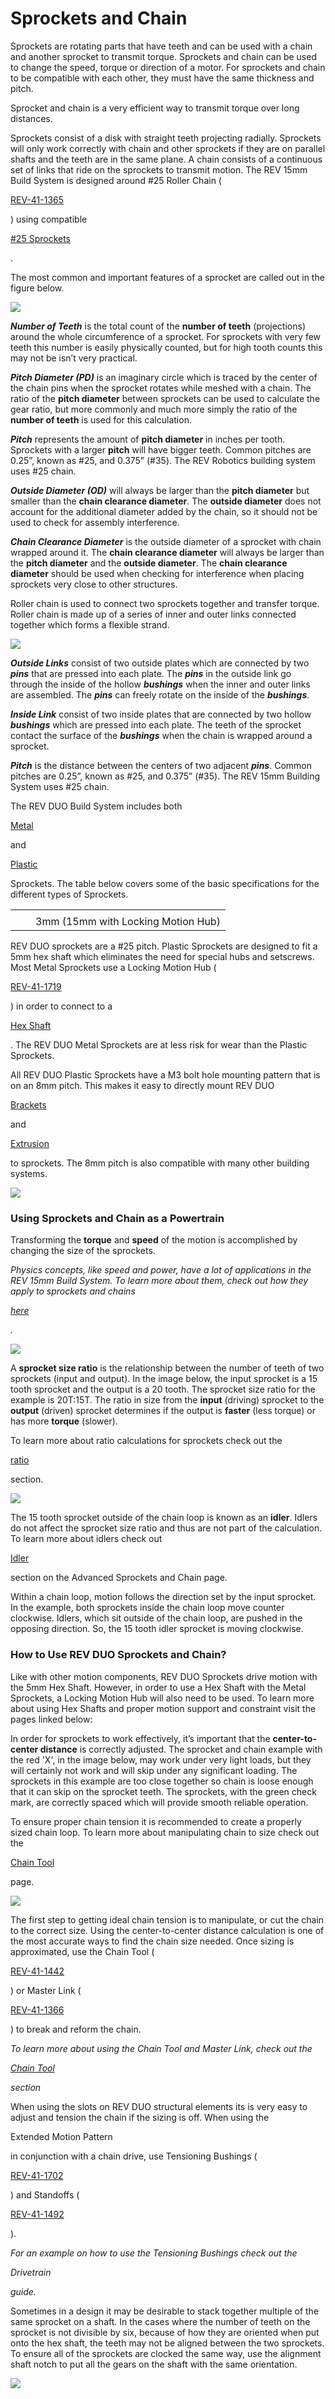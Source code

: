 # Sprockets and Chain

Sprockets are rotating parts that have teeth and can be used with a chain and another sprocket to transmit torque. Sprockets and chain can be used to change the speed, torque or direction of a motor. For sprockets and chain to be compatible with each other, they must have the same thickness and pitch.

Sprocket and chain is a very efficient way to transmit torque over long distances.

Sprockets consist of a disk with straight teeth projecting radially. Sprockets will only work correctly with chain and other sprockets if they are on parallel shafts and the teeth are in the same plane. A chain consists of a continuous set of links that ride on the sprockets to transmit motion. The REV 15mm Build System is designed around #25 Roller Chain (

[REV-41-1365](https://www.revrobotics.com/rev-41-1365/)

) using compatible

[#25 Sprockets](https://www.revrobotics.com/ftc/motion/gears-sprockets-chain/)

.

The most common and important features of a sprocket are called out in the figure below.

![](https://2589213514-files.gitbook.io/\~/files/v0/b/gitbook-legacy-files/o/assets%2F15mm%2F-M9ZGlVpJ2\_dYVZwzOHf%2F-M9ZHmV-HhrFRbhJbDCK%2F1.png?generation=1591894290067885\&alt=media)

_**Number of Teeth**_ is the total count of the **number of teeth** (projections) around the whole circumference of a sprocket. For sprockets with very few teeth this number is easily physically counted, but for high tooth counts this may not be isn’t very practical.

_**Pitch Diameter (PD)**_ is an imaginary circle which is traced by the center of the chain pins when the sprocket rotates while meshed with a chain. The ratio of the **pitch diameter** between sprockets can be used to calculate the gear ratio, but more commonly and much more simply the ratio of the **number of teeth** is used for this calculation.

_**Pitch**_ represents the amount of **pitch diameter** in inches per tooth. Sprockets with a larger **pitch** will have bigger teeth. Common pitches are 0.25”, known as #25, and 0.375” (#35). The REV Robotics building system uses #25 chain.

_**Outside Diameter (OD)**_ will always be larger than the **pitch diameter** but smaller than the **chain clearance diameter**. The **outside diameter** does not account for the additional diameter added by the chain, so it should not be used to check for assembly interference.

_**Chain Clearance Diameter**_ is the outside diameter of a sprocket with chain wrapped around it. The **chain clearance diameter** will always be larger than the **pitch diameter** and the **outside diameter**. The **chain clearance diameter** should be used when checking for interference when placing sprockets very close to other structures.

Roller chain is used to connect two sprockets together and transfer torque. Roller chain is made up of a series of inner and outer links connected together which forms a flexible strand.

![](https://2589213514-files.gitbook.io/\~/files/v0/b/gitbook-legacy-files/o/assets%2F15mm%2F-M9ZGlVpJ2\_dYVZwzOHf%2F-M9ZHmV0-Ztn6yJAhmzn%2F2.png?generation=1591894289998304\&alt=media)

_**Outside Links**_ consist of two outside plates which are connected by two _**pins**_ that are pressed into each plate. The _**pins**_ in the outside link go through the inside of the hollow _**bushings**_ when the inner and outer links are assembled. The _**pins**_ can freely rotate on the inside of the _**bushings**_.

_**Inside Link**_ consist of two inside plates that are connected by two hollow _**bushings**_ which are pressed into each plate. The teeth of the sprocket contact the surface of the _**bushings**_ when the chain is wrapped around a sprocket.

_**Pitch**_ is the distance between the centers of two adjacent _**pins**_. Common pitches are 0.25”, known as #25, and 0.375” (#35). The REV 15mm Building System uses #25 chain.

The REV DUO Build System includes both

[Metal](https://www.revrobotics.com/competition/ftc/motion/rotary-motion/chain-sprockets/metal-25-sprockets/)

and

[Plastic](https://www.revrobotics.com/competition/ftc/motion/rotary-motion/chain-sprockets/plastic-25-sprockets/)

Sprockets. The table below covers some of the basic specifications for the different types of Sprockets.

|   |   |                                    |
| - | - | ---------------------------------- |
|   |   |                                    |
|   |   | 3mm (15mm with Locking Motion Hub) |

REV DUO sprockets are a #25 pitch. Plastic Sprockets are designed to fit a 5mm hex shaft which eliminates the need for special hubs and setscrews. Most Metal Sprockets use a Locking Motion Hub (

[REV-41-1719](https://www.revrobotics.com/rev-41-1719/)

) in order to connect to a

[Hex Shaft](https://www.revrobotics.com/ftc/motion/bearings-linear-slides-pillow-blocks/)

. The REV DUO Metal Sprockets are at less risk for wear than the Plastic Sprockets.

All REV DUO Plastic Sprockets have a M3 bolt hole mounting pattern that is on an 8mm pitch. This makes it easy to directly mount REV DUO

[Brackets](https://www.revrobotics.com/ftc/structure/)

and

[Extrusion](https://www.revrobotics.com/ftc/structure/15mm-extrusion/)

to sprockets. The 8mm pitch is also compatible with many other building systems.

![](https://2589213514-files.gitbook.io/\~/files/v0/b/gitbook-legacy-files/o/assets%2F15mm%2F-M9ZGlVpJ2\_dYVZwzOHf%2F-M9ZHmVKmo\_Y6Z92vjWX%2F22.png?generation=1591894290038882\&alt=media)

### Using Sprockets and Chain as a Powertrain <a href="#using-sprockets-and-chain-as-a-powertrain" id="using-sprockets-and-chain-as-a-powertrain"></a>

Transforming the **torque** and **speed** of the motion is accomplished by changing the size of the sprockets.

_Physics concepts, like speed and power, have a lot of applications in the REV 15mm Build System. To learn more about them, check out how they apply to sprockets and chains_

[_here_](<../../.gitbook/assets/sprockets and chain advanced>)

_._

![](https://2589213514-files.gitbook.io/\~/files/v0/b/gitbook-legacy-files/o/assets%2F-M5yw0n8IneF5-9ybLjT%2F-M9cjsEeccObg7Rw8T-N%2F-M9clZlqHK2PVLoeGZQm%2FSpeed%20Torque%20Sprockets.png?alt=media\&token=748ce988-cb53-4bde-8471-efc4d2d5c1bc)

A **sprocket size ratio** is the relationship between the number of teeth of two sprockets (input and output). In the image below, the input sprocket is a 15 tooth sprocket and the output is a 20 tooth. The sprocket size ratio for the example is 20T:15T. The ratio in size from the **input** (driving) sprocket to the **output** (driven) sprocket determines if the output is **faster** (less torque) or has more **torque** (slower).

To learn more about ratio calculations for sprockets check out the

[ratio](<../../.gitbook/assets/sprockets and chain advanced>)

section.

![](https://2589213514-files.gitbook.io/\~/files/v0/b/gitbook-legacy-files/o/assets%2F-M5yw0n8IneF5-9ybLjT%2F-M9\_EIXVT8LyOu9g5Yc0%2F-M9\_NHsIrzJ2NEXEKk12%2Fimage.png?alt=media\&token=2c70a158-33f4-434e-82f1-d141ea058f18)

The 15 tooth sprocket outside of the chain loop is known as an **idler**. Idlers do not affect the sprocket size ratio and thus are not part of the calculation. To learn more about idlers check out

[Idler](<../../.gitbook/assets/sprockets and chain advanced>)

section on the Advanced Sprockets and Chain page.

Within a chain loop, motion follows the direction set by the input sprocket. In the example, both sprockets inside the chain loop move counter clockwise. Idlers, which sit outside of the chain loop, are pushed in the opposing direction. So, the 15 tooth idler sprocket is moving clockwise.

### How to Use REV DUO Sprockets and Chain? <a href="#how-to-use-rev-duo-sprockets-and-chain" id="how-to-use-rev-duo-sprockets-and-chain"></a>

Like with other motion components, REV DUO Sprockets drive motion with the 5mm Hex Shaft. However, in order to use a Hex Shaft with the Metal Sprockets, a Locking Motion Hub will also need to be used. To learn more about using Hex Shafts and proper motion support and constraint visit the pages linked below:

In order for sprockets to work effectively, it’s important that the **center-to-center distance** is correctly adjusted. The sprocket and chain example with the red 'X', in the image below, may work under very light loads, but they will certainly not work and will skip under any significant loading. The sprockets in this example are too close together so chain is loose enough that it can skip on the sprocket teeth. The sprockets, with the green check mark, are correctly spaced which will provide smooth reliable operation.

To ensure proper chain tension it is recommended to create a properly sized chain loop. To learn more about manipulating chain to size check out the

[Chain Tool](<../../.gitbook/assets/chain tool>)

page.

![](https://2589213514-files.gitbook.io/\~/files/v0/b/gitbook-legacy-files/o/assets%2F-M5yw0n8IneF5-9ybLjT%2F-M9\_EIXVT8LyOu9g5Yc0%2F-M9\_Nhn3b\_qUQLsJsZei%2Fimage.png?alt=media\&token=491dfe06-e131-4e32-9eb9-95783beb0877)

The first step to getting ideal chain tension is to manipulate, or cut the chain to the correct size. Using the center-to-center distance calculation is one of the most accurate ways to find the chain size needed. Once sizing is approximated, use the Chain Tool (

[REV-41-1442](https://www.revrobotics.com/rev-41-1442/)

) or Master Link (

[REV-41-1366](https://www.revrobotics.com/rev-41-1366/)

) to break and reform the chain.

_To learn more about using the Chain Tool and Master Link, check out the_

[_Chain Tool_](<../../.gitbook/assets/chain tool>)

_section_

When using the slots on REV DUO structural elements its is very easy to adjust and tension the chain if the sizing is off. When using the

Extended Motion Pattern

in conjunction with a chain drive, use Tensioning Bushings (

[REV-41-1702](https://www.revrobotics.com/rev-41-1702/)

) and Standoffs (

[REV-41-1492](https://www.revrobotics.com/rev-41-1492/)

).

_For an example on how to use the Tensioning Bushings check out the_

_Drivetrain_

_guide._

Sometimes in a design it may be desirable to stack together multiple of the same sprocket on a shaft. In the cases where the number of teeth on the sprocket is not divisible by six, because of how they are oriented when put onto the hex shaft, the teeth may not be aligned between the two sprockets. To ensure all of the sprockets are clocked the same way, use the alignment shaft notch to put all the gears on the shaft with the same orientation.

![](https://2589213514-files.gitbook.io/\~/files/v0/b/gitbook-legacy-files/o/assets%2F15mm%2F-M9ZGlVpJ2\_dYVZwzOHf%2F-M9ZHmVL4qyzm0fHZxfY%2F23.png?generation=1591894290090081\&alt=media)
